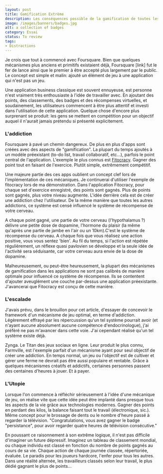 ```yaml
---
layout: post
title: Gamification Extrème
description: Les conséquences possible de la gamification de toutes les facettes de notre vie est disconcertante
image: /images/banners/badges.jpg
alt: a collection of badges
category: Essai
status: To review
tags:
- Distractions
---
```


Je crois que tout à commencé avec Foursquare. Bien que quelques mécanismes plus anciens et primitifs existaient déjà, Foursquare [link] fut le fer de lance ainsi que le premier à être accepté plus largement par le public.
Le concept est simple et malin: ajouté un élément de jeu à une application qui n'est pas un jeu.

Une application business classique est souvent ennuyeuse, est personne n'est vraiment très enthousiaste à l'idée de travailler avec. En ajoutant des points, des classements, des badges et des récompenses virtuelles, et soudainement, les utilisateurs commencent à être plus attentif et investi dans l'utilisation de cette application.
Quelque chose d'encore plus surprenant se produit: les gens se mettent en compétition pour un objectif auquel il n'aurait jamais prétendu si présenté explicitement.

### L'addiction

Foursquare à pavé un chemin dangereux. De plus en plus d'apps sont créées avec des aspects de "gamification". La plupart du temps ajoutés à un modèle préexistant (to-do list, travail collaboratif, etc...), parfois le point central de l'application. 
L'exemple le plus connus est [Fitocracy](https://www.fitocracy.com/). Gagner des point tout en faisant de l'exercice. Plutôt simple, extrêmement compétitif.

Une majeure partie des ces apps oublient un concept clef lors de l'implémentation de ces mécaniques. Je continuerai d'utiliser l'exemple de fitocracy lors de ma démonstration.
Dans l'application Fitocracy, pour chaque set d'exercice enregistré, des points sont gagnés.  Plus de points sont gagnés, plus votre niveau augmente. L'idée derrière cela est de créer une addiction chez l'utilisateur. De la même manière que toutes les autres addictions, ce système est censé influencé le système de récompense de votre cerveau.

A chaque point gagné, une partie de votre cerveau (l'hypothalamus ?) délivre une petite dose de dopamine, l'hormone du plaisir (la même qu'après une partie de jambe en l'air ou un 10km).C'est le système de récompense du cerveau. A chaque fois que vous réalisez une action positive, vous vous sentez 'bien'. Au fil du temps, si l'action est répétée régulièrement, un réflexe quasi pavlovien se développe et la seule idée de l'activité sera séduisante, car votre cerveau aura envie de la dose de dopamine.

Malheureusement, ou peut-être heureusement, la plupart des mécanismes de gamification dans les applications ne sont pas calibrés de manière optimale pour influencé ce système de récompense. Ils se contentent d'ajouter aveuglément une couche par-dessus une application préexistante. J'avancerai que Fitocracy est conçu de cette manière.


### L'escalade

J'avais prévu, dans le brouillon pour cet article, d'essayer de concevoir le framework d'un mécanisme de jeu optimal, en terme d'addiction. Légèrement effrayé par les répercussion qu'un tel système pourrait avoir (et n'ayant aucune absolument aucune compétence d'endocrinologue), j'ai préfèré ne pas m'avancer dans cette voie. J'ai cependant réalisé qu'un tel système existe déjà.

Zynga. Le Titan des jeux sociaux en ligne. Leur produit le plus connu, Farmville, est l'exemple parfait d'un mécanisme ayant pour seul objectif de créer une addiction. En temps normal, un jeu ou l'objectif est de cultiver et gérer une ferme ne devrait pas être aussi populaire et rentable.
Grâce à quelques mécanismes créatifs et addictifs, certaines personnes passent des centaines d'heures à jouer. Et à payer.

### L'Utopie

Lorsque l'on commence à réfléchir sérieusement à l'idée d'une mécanique de jeu, on réalise vite que cette idée peut être implanté dans presque tous les aspects de la vie grâce aux technologies modernes. Gagner des points en perdant des kilos, la balance faisant tout le travail (électronique, sic.). Même concept pour le brossage de dents ou le nombre d'heure passé à regarder la télévision. "Congratulations, vous avez gagner le badge "persistance", pour avoir regarder quatre heures de télévision consécutive."

En poussant ce raisonnement à son extrême logique, il n'est pas difficile d'imaginer un future dépressif. Imaginez un tableau de classement mondial, ou chaque individu est classé en fonction du nombre de points gagnés au cours de sa vie. Chaque action de chaque journée classée, répertoriée, évaluée. Le paradis pour les joueurs hardcore, l'enfer pour tous les autres.
Dans une réalité alternée, les travailleurs classés selon leur travail, le plus dédié gagnant le plus de points...
